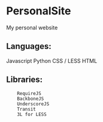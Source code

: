 # PersonalSite
My personal website

## Languages:
Javascript
Python
CSS / LESS
HTML

## Libraries:
```
    RequireJS
    BackboneJS
    UnderscoreJS
    Transit
    3L for LESS
```
